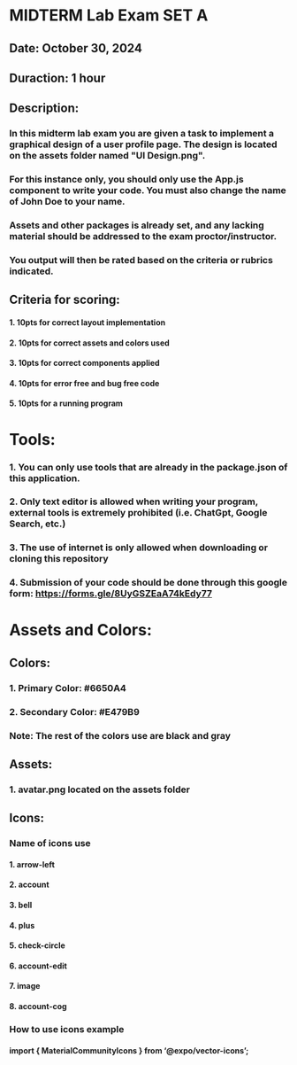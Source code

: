 # MIDTERM Lab Exam SET A

## Date: October 30, 2024

## Duraction: 1 hour

## Description:

### In this midterm lab exam you are given a task to implement a graphical design of a user profile page. The design is located on the assets folder named "UI Design.png".

### For this instance only, you should only use the App.js component to write your code. You must also change the name of John Doe to your name.

### Assets and other packages is already set, and any lacking material should be addressed to the exam proctor/instructor.

### You output will then be rated based on the criteria or rubrics indicated.

## Criteria for scoring:

#### 1. 10pts for correct layout implementation

#### 2. 10pts for correct assets and colors used

#### 3. 10pts for correct components applied

#### 4. 10pts for error free and bug free code

#### 5. 10pts for a running program

# Tools:

### 1. You can only use tools that are already in the package.json of this application.

### 2. Only text editor is allowed when writing your program, external tools is extremely prohibited (i.e. ChatGpt, Google Search, etc.)

### 3. The use of internet is only allowed when downloading or cloning this repository

### 4. Submission of your code should be done through this google form: https://forms.gle/8UyGSZEaA74kEdy77

# Assets and Colors:

## Colors:

### 1. Primary Color: #6650A4

### 2. Secondary Color: #E479B9

### Note: The rest of the colors use are black and gray

## Assets:

### 1. avatar.png located on the assets folder

## Icons:

### Name of icons use

#### 1. arrow-left

#### 2. account

#### 3. bell

#### 4. plus

#### 5. check-circle

#### 6. account-edit

#### 7. image

#### 8. account-cog

### How to use icons example

#### import { MaterialCommunityIcons } from ‘@expo/vector-icons’;

#### <MaterialCommunityIcons name=“arrow-left” size={20} color=“black” />
